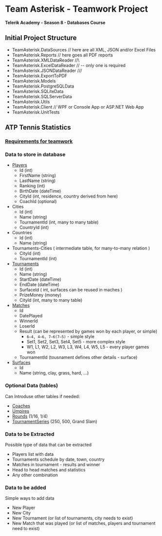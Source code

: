 # Team Asterisk - Teamwork Project

**Telerik Academy - Season 8 - Databases Course**

## Initial Project Structure

- TeamAsterisk.DataSources		// here are all XML, JSON and/or Excel Files
- TeamAsterisk.Reports			// here goes all PDF reports
- TeamAsterisk.XMLDataReader		//\
- TeamAsterisk.ExcelDataReader 	//	-- only one is required
- TeamAsterisk.JSONDataReader		///
- TeamAsterisk.ExportToPDF
- TeamAsterisk.Models
- TeamAsterisk.PostgreSQLData
- TeamAsterisk.SQLiteData
- TeamAsterisk.SQLServerData
- TeamAsterisk.Utils
- TeamAsterisk.Client				// WPF or Console App or ASP.NET Web App
- TeamAsterisk.UnitTests


## ATP Tennis Statistics

### [Requirements for teamwork](https://github.com/TelerikAcademy/Databases/tree/master/Teamwork/2017)

### Data to store in database
- [Players](http://www.atpworldtour.com/en/rankings/singles)
    - Id (int)
    - FirstName (string)
    - LastName (string)
    - Ranking (int)
    - BirthDate (dateTime)
    - CityId (int, residence, country derived from here)
    - CoachId (optional)
- Cities
    - Id (int)
    - Name (string)
    - TournamentId (int, many to many table)
    - CountryId (int)
- Countries
    - Id (int)
    - Name (string)
- Tournaments-Cities ( intermediate table, for many-to-many relation )
    - CityId (int)
    - TournamentId (int)
- [Tournaments](http://www.atpworldtour.com/en/tournaments)
    - Id (int)
    - Name (string)
    - StartDate (dateTime)
    - EndDate (dateTime)
    - SurfaceId ( int, surfaces can be reused in maches )
    - PrizeMoney (money)
    - CityId (int, many to many table)
- [Matches](http://www.tennis-data.co.uk/alldata.php)
    - Id
    - DatePlayed
    - WinnerId
    - LoserId
    - Result (can be represented by games won by each player, or simple)
        - `6–4, 4–6, 7–6(7–5)` - simple style
        - Set1, Set2, Set3, Set4, Set5 - more complex style
        - W1, L1, W2, L2, W3, L3, W4, L4, W5, L5 - every player games won
    - TournamentId (tousnament defines other details - surface)
- [Surfaces](http://sportsbyapt.com/types-tennis-courts/)
    - Id
    - Name (string, clay, grass, hard, ...)

### Optional Data (tables)
Can Introduse other tables if needed:
- [Coaches](http://www.atpworldtour.com/en/players/coaches)
- [Umpires](https://en.wikipedia.org/wiki/List_of_tennis_umpires)
- [Rounds](https://en.wikipedia.org/wiki/Single-elimination_tournament) (1/16, 1/4)
- [TournamentSeries](https://en.wikipedia.org/wiki/Association_of_Tennis_Professionals) (250, 500, Grand Slam)

### Data to be Extracted
Possible type of data that can be extracted
- Players list with data
- Tournaments schedule by date, town, country
- Matches in tournament - results and winner
- Head to head matches and statistics
- Any other combination

### Data to be added
Simple ways to add data
- New Player
- New City
- New Tournament (or list of tournaments, city needs to exist)
- New Match that was played (or list of matches, players and tournament need to exist)
